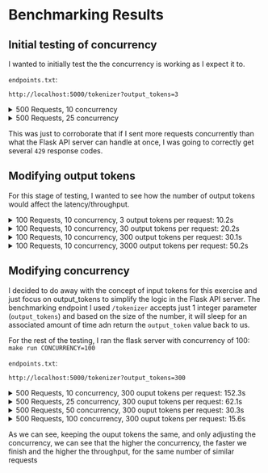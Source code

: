 # Benchmarking Results

## Initial testing of concurrency

I wanted to initially test the the concurrency is working as I expect it to.

`endpoints.txt`:
```
http://localhost:5000/tokenizer?output_tokens=3
```

<details>
<summary> 500 Requests, 10 concurrency </summary>

```
$ python benchmarking/async_benchmarking.py --requests 500 --concurrency 10 --targets endpoints.txt
*** Results ***
Status codes:
  200: 500 times
Success ratio: 100.00%
--- - --- - ---
Total time: 51.1278 seconds
Median latency: 1.0119  |  Average latency: 1.0216 seconds
Shortest request time: 1.0014 seconds  |  Longest request time: 1.2117 seconds
--- - --- - ---
Throughput: 9.779417011136857 requests per second
Avg Output Tokens: 3.0000  |  Output Token Throughput: 29.3383 tokens per second
```
</details>

<details>
<summary> 500 Requests, 25 concurrency </summary>

```
$ python benchmarking/async_benchmarking.py --requests 500 --concurrency 25 --targets endpoints.txt
*** Results ***
Status codes:
  200: 10 times
  429: 490 times
Success ratio: 2.00%
--- - --- - ---
Total time: 1.0270 seconds
Median latency: 0.0097  |  Average latency: 0.0310 seconds
Shortest request time: 0.0046 seconds  |  Longest request time: 1.0248 seconds
--- - --- - ---
Throughput: 486.8680518378227 requests per second
Avg Output Tokens: 0.0600  |  Output Token Throughput: 29.2121 tokens per second
```
</details>

This was just to corroborate that if I sent more requests concurrently than what the Flask API server can handle at once, I was going to correctly get several `429` response codes.

## Modifying output tokens

For this stage of testing, I wanted to see how the number of output tokens would affect the latency/throughput.

<details>
<summary> 100 Requests, 10 concurrency, 3 output tokens per request: 10.2s </summary>

`endpoints.txt`:
```
http://localhost:5000/tokenizer?output_tokens=3
```

Results:
```
$ python benchmarking/async_benchmarking.py --requests 100 --concurrency 10 --targets endpoints.txt
*** Results ***
Status codes:
  200: 100 times
Success ratio: 100.00%
--- - --- - ---
Total time: 10.2185 seconds
Median latency: 1.0189  |  Average latency: 1.0206 seconds
Shortest request time: 1.0052 seconds  |  Longest request time: 1.0411 seconds
--- - --- - ---
Throughput: 9.786148945824198 requests per second
Avg Output Tokens: 3.0000  |  Output Token Throughput: 29.3584 tokens per second
```
</details>

<details>
<summary> 100 Requests, 10 concurrency, 30 output tokens per request: 20.2s </summary>

`endpoints.txt`:
```
http://localhost:5000/tokenizer?output_tokens=30
```

Results:
```
$ python benchmarking/async_benchmarking.py --requests 100 --concurrency 10 --targets endpoints.txt
*** Results ***
Status codes:
  200: 100 times
Success ratio: 100.00%
--- - --- - ---
Total time: 20.2182 seconds
Median latency: 2.0171  |  Average latency: 2.0202 seconds
Shortest request time: 2.0045 seconds  |  Longest request time: 2.0479 seconds
--- - --- - ---
Throughput: 4.946042108191865 requests per second
Avg Output Tokens: 30.0000  |  Output Token Throughput: 148.3813 tokens per second
```
</details>

<details>
<summary> 100 Requests, 10 concurrency, 300 output tokens per request: 30.1s </summary>

`endpoints.txt`:
```
http://localhost:5000/tokenizer?output_tokens=300
```

Results:
```
$ python benchmarking/async_benchmarking.py --requests 100 --concurrency 10 --targets endpoints.txt
*** Results ***
Status codes:
  200: 100 times
Success ratio: 100.00%
--- - --- - ---
Total time: 30.1206 seconds
Median latency: 3.0110  |  Average latency: 3.0115 seconds
Shortest request time: 3.0024 seconds  |  Longest request time: 3.0266 seconds
--- - --- - ---
Throughput: 3.319981494938044 requests per second
Avg Output Tokens: 300.0000  |  Output Token Throughput: 995.9944 tokens per second
```
</details>

<details>
<summary> 100 Requests, 10 concurrency, 3000 output tokens per request: 50.2s </summary>

`endpoints.txt`:
```
http://localhost:5000/tokenizer?output_tokens=300
```

Results:
```
$ python benchmarking/async_benchmarking.py --requests 100 --concurrency 10 --targets endpoints.txt
*** Results ***
Status codes:
  200: 100 times
Success ratio: 100.00%
--- - --- - ---
Total time: 50.1952 seconds
Median latency: 5.0163  |  Average latency: 5.0187 seconds
Shortest request time: 5.0035 seconds  |  Longest request time: 5.0457 seconds
--- - --- - ---
Throughput: 1.9922219204762557 requests per second
Avg Output Tokens: 3000.0000  |  Output Token Throughput: 5976.6658 tokens per second
```
</details>

## Modifying concurrency

I decided to do away with the concept of input tokens for this exercise and just focus on output_tokens to simplify the logic in the Flask API server. The benchmarking endpoint I used `/tokenizer` accepts just 1 integer parameter (`output_tokens`) and based on the size of the number, it will sleep for an associated amount of time adn return the `output_token` value back to us.

For the rest of the testing, I ran the flask server with concurrency of 100: `make run CONCURRENCY=100`

`endpoints.txt`:
```
http://localhost:5000/tokenizer?output_tokens=300
```

<details>
<summary> 500 Requests, 10 concurrency, 300 ouput tokens per request: 152.3s </summary>

```
$ python benchmarking/async_benchmarking.py --requests 500 --concurrency 10 --targets endpoints.txt
*** Results ***
Status codes:
  200: 500 times
Success ratio: 100.00%
--- - --- - ---
Total time: 152.2734 seconds
Median latency: 3.0377  |  Average latency: 3.0423 seconds
Shortest request time: 3.0107 seconds  |  Longest request time: 3.1984 seconds
--- - --- - ---
Throughput: 3.283567391348978 requests per second
Avg Output Tokens: 300.0000  |  Output Token Throughput: 985.0702 tokens per second
```
</details>

<details>
<summary> 500 Requests, 25 concurrency, 300 ouput tokens per request: 62.1s </summary>

```
$ python benchmarking/async_benchmarking.py --requests 500 --concurrency 25 --targets endpoints.txt
*** Results ***
Status codes:
  200: 500 times
Success ratio: 100.00%
--- - --- - ---
Total time: 62.1173 seconds
Median latency: 3.0468  |  Average latency: 3.0813 seconds
Shortest request time: 3.0028 seconds  |  Longest request time: 3.5544 seconds
--- - --- - ---
Throughput: 8.049293076878389 requests per second
Avg Output Tokens: 300.0000  |  Output Token Throughput: 2414.7879 tokens per second
```
</details>

<details>
<summary> 500 Requests, 50 concurrency, 300 ouput tokens per request: 30.3s </summary>

```
$ python benchmarking/async_benchmarking.py --requests 500 --concurrency 50 --targets endpoints.txt
*** Results ***
Status codes:
  200: 500 times
Success ratio: 100.00%
--- - --- - ---
Total time: 30.3777 seconds
Median latency: 3.0358  |  Average latency: 3.0365 seconds
Shortest request time: 3.0064 seconds  |  Longest request time: 3.0660 seconds
--- - --- - ---
Throughput: 16.459453736433314 requests per second
Avg Output Tokens: 300.0000  |  Output Token Throughput: 4937.8361 tokens per second
```
</details>

<details>
<summary> 500 Requests, 100 concurrency, 300 ouput tokens per request: 15.6s </summary>

```
$ python benchmarking/async_benchmarking.py --requests 500 --concurrency 100 --targets endpoints.txt
*** Results ***
Status codes:
  200: 500 times
Success ratio: 100.00%
--- - --- - ---
Total time: 15.6030 seconds
Median latency: 3.0525  |  Average latency: 3.1036 seconds
Shortest request time: 3.0015 seconds  |  Longest request time: 3.4362 seconds
--- - --- - ---
Throughput: 32.045041825451555 requests per second
Avg Output Tokens: 300.0000  |  Output Token Throughput: 9613.5125 tokens per second
```
</details>

As we can see, keeping the ouput tokens the same, and only adjusting the concurrency, we can see that the higher the concurrency, the faster we finish and the higher the throughput, for the same number of similar requests
